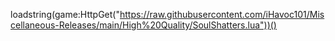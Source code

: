 loadstring(game:HttpGet("https://raw.githubusercontent.com/iHavoc101/Miscellaneous-Releases/main/High%20Quality/SoulShatters.lua"))()

